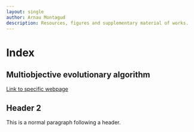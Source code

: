 ```yaml
---
layout: single
author: Arnau Montagud
description: Resources, figures and supplementary material of works.
---
```

# Index
## [](#header-2)Multiobjective evolutionary algorithm
[Link to specific webpage](https://arnaumontagud.github.io/metamode)

## [](#header-2)Header 2
This is a normal paragraph following a header. 
